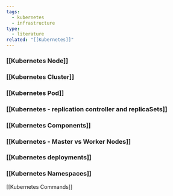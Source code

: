 ```yaml
---
tags:
  - kubernetes
  - infrastructure
type:
  - literature
related: "[[Kubernetes]]"
---
```


### [[Kubernetes Node]]

### [[Kubernetes Cluster]] 

### [[Kubernetes Pod]]

### [[Kubernetes - replication controller and replicaSets]]

### [[Kubernetes Components]]

### [[Kubernetes - Master vs Worker Nodes]]

### [[Kubernetes deployments]]

### [[Kubernetes Namespaces]]

[[Kubernetes Commands]]
